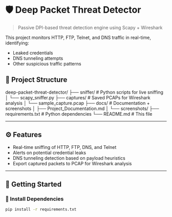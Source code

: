 # 🛡️ Deep Packet Threat Detector

> Passive DPI-based threat detection engine using Scapy + Wireshark

This project monitors HTTP, FTP, Telnet, and DNS traffic in real-time, identifying:
- Leaked credentials
- DNS tunneling attempts
- Other suspicious traffic patterns

## 📂 Project Structure

deep-packet-threat-detector/
├── sniffer/ # Python scripts for live sniffing
│ └── scapy_sniffer.py
├── captures/ # Saved PCAPs for Wireshark analysis
│ └── sample_capture.pcap
├── docs/ # Documentation + screenshots
│ ├── Project_Documentation.md
│ └── screenshots/
├── requirements.txt # Python dependencies
└── README.md # This file

---

## ⚙️ Features

- Real-time sniffing of HTTP, FTP, DNS, and Telnet
- Alerts on potential credential leaks
- DNS tunneling detection based on payload heuristics
- Export captured packets to PCAP for Wireshark analysis

---

## 🚀 Getting Started

### 🔹 Install Dependencies

```bash
pip install -r requirements.txt
